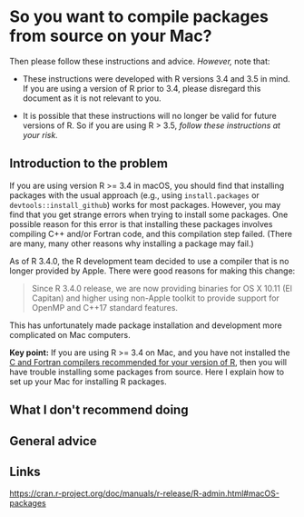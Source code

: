 # So you want to compile packages from source on your Mac?

Then please follow these instructions and advice. *However,* note
that:

+ These instructions were developed with R versions 3.4 and 3.5 in
mind. If you are using a version of R prior to 3.4, please disregard
this document as it is not relevant to you.

+ It is possible that these instructions will no longer be valid for
future versions of R. So if you are using R > 3.5, *follow these
instructions at your risk.*

## Introduction to the problem

If you are using version R >= 3.4 in macOS, you should find that
installing packages with the usual approach (e.g., using
`install.packages` or `devtools::install_github`) works for most
packages. However, you may find that you get strange errors when
trying to install some packages. One possible reason for this error is
that installing these packages involves compiling C++ and/or Fortran
code, and this compilation step failed.  (There are many, many other
reasons why installing a package may fail.)

As of R 3.4.0, the R development team decided to use a compiler that
is no longer provided by Apple. There were good
reasons for making this change:

> Since R 3.4.0 release, we are now providing binaries for OS X 10.11
> (El Capitan) and higher using non-Apple toolkit to provide support
> for OpenMP and C++17 standard features.

This has unfortunately made package installation and development more
complicated on Mac computers.

**Key point:** If you are using R >= 3.4 on Mac, and you have not
installed the [C and Fortran compilers recommended for your version of
R][cran-macos-tools], then you will have trouble installing some packages
from source. Here I explain how to set up your Mac for installing R packages.

## What I don't recommend doing

## General advice

## Links

https://cran.r-project.org/doc/manuals/r-release/R-admin.html#macOS-packages

[cran-macos-tools]: https://cran.r-project.org/bin/macosx/tools
[coatless-prof]: https://thecoatlessprofessor.com/programming/openmp-in-r-on-os-x
